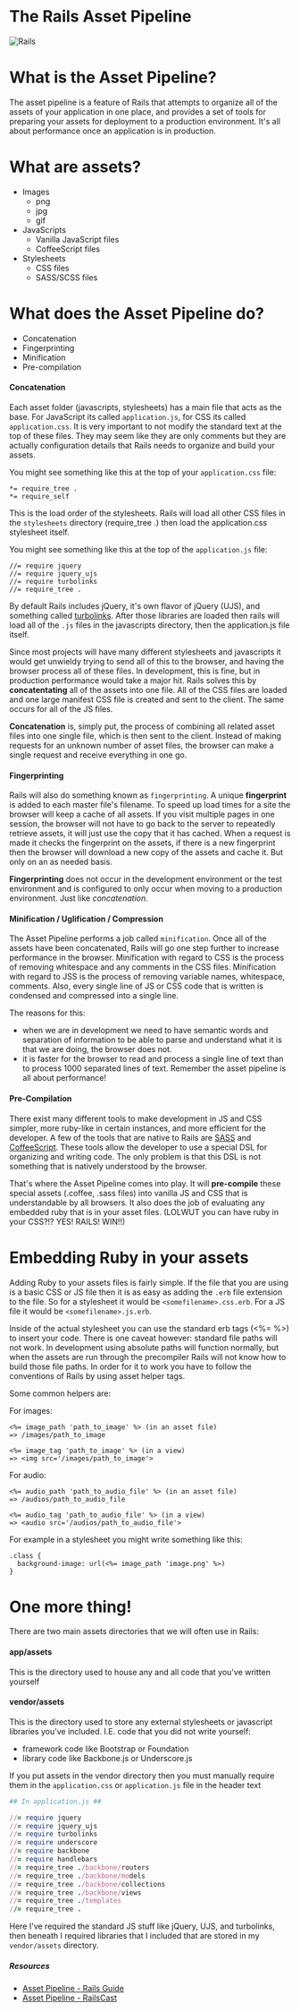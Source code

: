 # The Rails Asset Pipeline
![Rails](http://png-4.findicons.com/files/icons/1607/ruby_on_rails/256/ror_folder_256_v3.png)
# What is the Asset Pipeline?

The asset pipeline is a feature of Rails that attempts to organize all of the assets of your application in one place, and provides a set of tools for preparing your assets for deployment to a production environment. It's all about performance once an application is in production.

# What are assets?
- Images
  - png
  - jpg
  - gif
- JavaScripts
  - Vanilla JavaScript files
  - CoffeeScript files
- Stylesheets
  - CSS files
  - SASS/SCSS files

# What does the Asset Pipeline do?
- Concatenation
- Fingerprinting
- Minification
- Pre-compilation

#### Concatenation
Each asset folder (javascripts, stylesheets) has a main file that acts as the base. For JavaScript its called `application.js`, for CSS its called `application.css`. It is very important to not modify the standard text at the top of these files. They may seem like they are only comments but they are actually configuration details that Rails needs to organize and build your assets.

You might see something like this at the top of your `application.css` file:

```
*= require_tree .
*= require_self
```

This is the load order of the stylesheets. Rails will load all other CSS files in the `stylesheets` directory (require_tree .) then load the application.css stylesheet itself.

You might see something like this at the top of the `application.js` file:

```
//= require jquery
//= require jquery_ujs
//= require turbolinks
//= require_tree .
```

By default Rails includes jQuery, it's own flavor of jQuery (UJS), and something called [turbolinks](http://railscasts.com/episodes/390-turbolinks). After those libraries are loaded then rails will load all of the `.js` files in the javascripts directory, then the application.js file itself.

Since most projects will have many different stylesheets and javascripts it would get unwieldy trying to send all of this to the browser, and having the browser process all of these files. In development, this is fine, but in production performance would take a major hit. Rails solves this by **concatentating** all of the assets into one file. All of the CSS files are loaded and one large manifest CSS file is created and sent to the client. The same occurs for all of the JS files.

**Concatenation** is, simply put, the process of combining all related asset files into one single file, which is then sent to the client. Instead of making requests for an unknown number of asset files, the browser can make a single request and receive everything in one go.

#### Fingerprinting
Rails will also do something known as `fingerprinting`. A unique **fingerprint** is added to each master file's filename. To speed up load times for a site the browser will keep a cache of all assets. If you visit multiple pages in one session, the browser will not have to go back to the server to repeatedly retrieve assets, it will just use the copy that it has cached. When a request is made it checks the fingerprint on the assets, if there is a new fingerprint then the browser will download a new copy of the assets and cache it. But only on an as needed basis.

**Fingerprinting** does not occur in the development environment or the test environment and is configured to only occur when moving to a production environment. Just like _concatenation_.

#### Minification / Uglification / Compression

The Asset Pipeline performs a job called `minification`. Once all of the assets have been concatenated, Rails will go one step further to increase performance in the browser. Minification with regard to CSS is the process of removing whitespace and any comments in the CSS files. Minification with regard to JSS is the process of removing variable names, whitespace, comments. Also, every single line of JS or CSS code that is written is condensed and compressed into a single line.

The reasons for this:

- when we are in development we need to have semantic words and separation of information to be able to parse and understand what it is that we are doing, the browser does not.
- it is faster for the browser to read and process a single line of text than to process 1000 separated lines of text. Remember the asset pipeline is all about performance!

#### Pre-Compilation

There exist many different tools to make development in JS and CSS simpler, more ruby-like in certain instances, and more efficient for the developer. A few of the tools that are native to Rails are [SASS](http://sass-lang.com/) and [CoffeeScript](http://coffeescript.org/). These tools allow the developer to use a special DSL for organizing and writing code. The only problem is that this DSL is not something that is natively understood by the browser.

That's where the Asset Pipeline comes into play. It will **pre-compile** these special assets (.coffee, .sass files) into vanilla JS and CSS that is understandable by all browsers. It also does the job of evaluating any embedded ruby that is in your asset files. (LOLWUT you can have ruby in your CSS?!? YES! RAILS! WIN!!)

# Embedding Ruby in your assets

Adding Ruby to your assets files is fairly simple. If the file that you are using is a basic CSS or JS file then it is as easy as adding the `.erb` file extension to the file. So for a stylesheet it would be `<somefilename>.css.erb`. For a JS file it would be `<somefilename>.js.erb`.

Inside of the actual stylesheet you can use the standard erb tags (<%= %>) to insert your code. There is one caveat however: standard file paths will not work. In development using absolute paths will function normally, but when the assets are run through the precompiler Rails will not know how to build those file paths. In order for it to work you have to follow the conventions of Rails by using asset helper tags.

Some common helpers are:

For images:

```
<%= image_path 'path_to_image' %> (in an asset file)
=> /images/path_to_image

<%= image_tag 'path_to_image' %> (in a view)
=> <img src='/images/path_to_image'>
```

For audio:

```
<%= audio_path 'path_to_audio_file' %> (in an asset file)
=> /audios/path_to_audio_file

<%= audio_tag 'path_to_audio_file' %> (in a view)
=> <audio src='/audios/path_to_audio_file'>
```

For example in a stylesheet you might write something like this:

```
.class {
  background-image: url(<%= image_path 'image.png' %>)
}
```

# One more thing!

There are two main assets directories that we will often use in Rails:

#### app/assets
This is the directory used to house any and all code that you've written yourself

#### vendor/assets
This is the directory used to store any external stylesheets or javascript libraries you've included. I.E. code that you did not write yourself:

- framework code like Bootstrap or Foundation
- library code like Backbone.js or Underscore.js

If you put assets in the vendor directory then you must manually require them in the `application.css` or `application.js` file in the header text

```ruby
## In application.js ##

//= require jquery
//= require jquery_ujs
//= require turbolinks
//= require underscore
//= require backbone
//= require handlebars
//= require_tree ./backbone/routers
//= require_tree ./backbone/models
//= require_tree ./backbone/collections
//= require_tree ./backbone/views
//= require_tree ./templates
//= require_tree .
```

Here I've required the standard JS stuff like jQuery, UJS, and turbolinks, then beneath I required libraries that I included that are stored in my `vendor/assets` directory.

##### Resources
- [Asset Pipeline - Rails Guide](http://guides.rubyonrails.org/asset_pipeline.html)
- [Asset Pipeline - RailsCast](http://railscasts.com/episodes/279-understanding-the-asset-pipeline)
